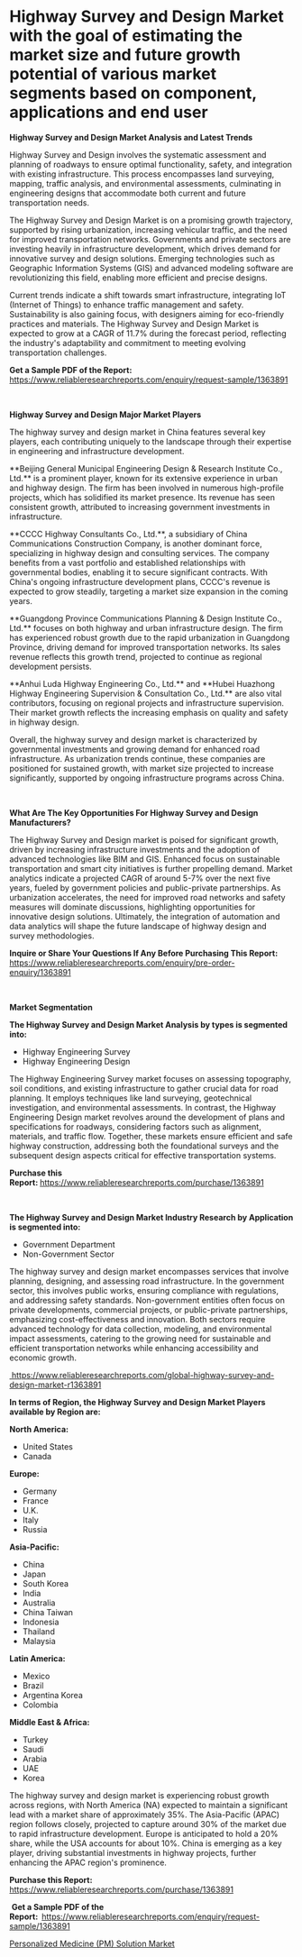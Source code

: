 <p><h1>Highway Survey and Design Market with the goal of estimating the market size and future growth potential of various market segments based on component, applications and end user</h1></p><p><strong>Highway Survey and Design Market Analysis and Latest Trends</strong></p>
<p><p>Highway Survey and Design involves the systematic assessment and planning of roadways to ensure optimal functionality, safety, and integration with existing infrastructure. This process encompasses land surveying, mapping, traffic analysis, and environmental assessments, culminating in engineering designs that accommodate both current and future transportation needs.</p><p>The Highway Survey and Design Market is on a promising growth trajectory, supported by rising urbanization, increasing vehicular traffic, and the need for improved transportation networks. Governments and private sectors are investing heavily in infrastructure development, which drives demand for innovative survey and design solutions. Emerging technologies such as Geographic Information Systems (GIS) and advanced modeling software are revolutionizing this field, enabling more efficient and precise designs.</p><p>Current trends indicate a shift towards smart infrastructure, integrating IoT (Internet of Things) to enhance traffic management and safety. Sustainability is also gaining focus, with designers aiming for eco-friendly practices and materials. The Highway Survey and Design Market is expected to grow at a CAGR of 11.7% during the forecast period, reflecting the industry's adaptability and commitment to meeting evolving transportation challenges.</p></p>
<p><strong>Get a Sample PDF of the Report:&nbsp;</strong> <a href="https://www.reliableresearchreports.com/enquiry/request-sample/1363891?utm_campaign=2606&utm_medium=2&utm_source=Github&utm_content=ia&utm_term=11032025&utm_id=highway-survey-and-design">https://www.reliableresearchreports.com/enquiry/request-sample/1363891</a></p>
<p>&nbsp;</p>
<p><strong>Highway Survey and Design Major Market Players</strong></p>
<p><p>The highway survey and design market in China features several key players, each contributing uniquely to the landscape through their expertise in engineering and infrastructure development.</p><p>**Beijing General Municipal Engineering Design & Research Institute Co., Ltd.** is a prominent player, known for its extensive experience in urban and highway design. The firm has been involved in numerous high-profile projects, which has solidified its market presence. Its revenue has seen consistent growth, attributed to increasing government investments in infrastructure.</p><p>**CCCC Highway Consultants Co., Ltd.**, a subsidiary of China Communications Construction Company, is another dominant force, specializing in highway design and consulting services. The company benefits from a vast portfolio and established relationships with governmental bodies, enabling it to secure significant contracts. With China's ongoing infrastructure development plans, CCCC's revenue is expected to grow steadily, targeting a market size expansion in the coming years.</p><p>**Guangdong Province Communications Planning & Design Institute Co., Ltd.** focuses on both highway and urban infrastructure design. The firm has experienced robust growth due to the rapid urbanization in Guangdong Province, driving demand for improved transportation networks. Its sales revenue reflects this growth trend, projected to continue as regional development persists.</p><p>**Anhui Luda Highway Engineering Co., Ltd.** and **Hubei Huazhong Highway Engineering Supervision & Consultation Co., Ltd.** are also vital contributors, focusing on regional projects and infrastructure supervision. Their market growth reflects the increasing emphasis on quality and safety in highway design.</p><p>Overall, the highway survey and design market is characterized by governmental investments and growing demand for enhanced road infrastructure. As urbanization trends continue, these companies are positioned for sustained growth, with market size projected to increase significantly, supported by ongoing infrastructure programs across China.</p></p>
<p>&nbsp;</p>
<p><strong>What Are The Key Opportunities For Highway Survey and Design Manufacturers?</strong></p>
<p><p>The Highway Survey and Design market is poised for significant growth, driven by increasing infrastructure investments and the adoption of advanced technologies like BIM and GIS. Enhanced focus on sustainable transportation and smart city initiatives is further propelling demand. Market analytics indicate a projected CAGR of around 5-7% over the next five years, fueled by government policies and public-private partnerships. As urbanization accelerates, the need for improved road networks and safety measures will dominate discussions, highlighting opportunities for innovative design solutions. Ultimately, the integration of automation and data analytics will shape the future landscape of highway design and survey methodologies.</p></p>
<p><strong>Inquire or Share Your Questions If Any Before Purchasing This Report:</strong> <a href="https://www.reliableresearchreports.com/enquiry/pre-order-enquiry/1363891?utm_campaign=2606&utm_medium=2&utm_source=Github&utm_content=ia&utm_term=11032025&utm_id=highway-survey-and-design">https://www.reliableresearchreports.com/enquiry/pre-order-enquiry/1363891</a></p>
<p>&nbsp;</p>
<p><strong>Market Segmentation</strong></p>
<p><strong>The Highway Survey and Design Market Analysis by types is segmented into:</strong></p>
<p><ul><li>Highway Engineering Survey</li><li>Highway Engineering Design</li></ul></p>
<p><p>The Highway Engineering Survey market focuses on assessing topography, soil conditions, and existing infrastructure to gather crucial data for road planning. It employs techniques like land surveying, geotechnical investigation, and environmental assessments. In contrast, the Highway Engineering Design market revolves around the development of plans and specifications for roadways, considering factors such as alignment, materials, and traffic flow. Together, these markets ensure efficient and safe highway construction, addressing both the foundational surveys and the subsequent design aspects critical for effective transportation systems.</p></p>
<p><strong>Purchase this Report:&nbsp;</strong><a href="https://www.reliableresearchreports.com/purchase/1363891?utm_campaign=2606&utm_medium=2&utm_source=Github&utm_content=ia&utm_term=11032025&utm_id=highway-survey-and-design">https://www.reliableresearchreports.com/purchase/1363891</a></p>
<p>&nbsp;</p>
<p><strong>The Highway Survey and Design Market Industry Research by Application is segmented into:</strong></p>
<p><ul><li>Government Department</li><li>Non-Government Sector</li></ul></p>
<p><p>The highway survey and design market encompasses services that involve planning, designing, and assessing road infrastructure. In the government sector, this involves public works, ensuring compliance with regulations, and addressing safety standards. Non-government entities often focus on private developments, commercial projects, or public-private partnerships, emphasizing cost-effectiveness and innovation. Both sectors require advanced technology for data collection, modeling, and environmental impact assessments, catering to the growing need for sustainable and efficient transportation networks while enhancing accessibility and economic growth.</p></p>
<p><a href="https://www.reliableresearchreports.com/global-highway-survey-and-design-market-r1363891?utm_campaign=2606&utm_medium=2&utm_source=Github&utm_content=ia&utm_term=11032025&utm_id=highway-survey-and-design">&nbsp;https://www.reliableresearchreports.com/global-highway-survey-and-design-market-r1363891</a></p>
<p><strong>In terms of Region, the Highway Survey and Design Market Players available by Region are:</strong></p>
<p>
    <p> <strong> North America: </strong>
        <ul>
            <li>United States</li>
            <li>Canada</li>
        </ul>
        </p> 
    <p> <strong> Europe: </strong>
        <ul>
            <li>Germany</li>
            <li>France</li>
            <li>U.K.</li>
            <li>Italy</li>
            <li>Russia</li>
        </ul>
        </p> 
    <p> <strong> Asia-Pacific: </strong>
        <ul>
            <li>China</li>
            <li>Japan</li>
            <li>South Korea</li>
            <li>India</li>
            <li>Australia</li>
            <li>China Taiwan</li>
            <li>Indonesia</li>
            <li>Thailand</li>
            <li>Malaysia</li>
        </ul>
        </p> 
    <p> <strong> Latin America: </strong>
        <ul>
            <li>Mexico</li>
            <li>Brazil</li>
            <li>Argentina Korea</li>
            <li>Colombia</li>
        </ul>
        </p> 
    <p> <strong> Middle East & Africa: </strong>
        <ul>
            <li>Turkey</li>
            <li>Saudi</li>
            <li>Arabia</li>
            <li>UAE</li>
            <li>Korea</li>
        </ul>
    </p>
    </p>
<p><p>The highway survey and design market is experiencing robust growth across regions, with North America (NA) expected to maintain a significant lead with a market share of approximately 35%. The Asia-Pacific (APAC) region follows closely, projected to capture around 30% of the market due to rapid infrastructure development. Europe is anticipated to hold a 20% share, while the USA accounts for about 10%. China is emerging as a key player, driving substantial investments in highway projects, further enhancing the APAC region's prominence.</p></p>
<p><strong>Purchase this Report: </strong><a href="https://www.reliableresearchreports.com/purchase/1363891?utm_campaign=2606&utm_medium=2&utm_source=Github&utm_content=ia&utm_term=11032025&utm_id=highway-survey-and-design">https://www.reliableresearchreports.com/purchase/1363891</a></p>
<p>&nbsp;<strong>Get a Sample PDF of the Report:&nbsp;&nbsp;</strong><a href="https://www.reliableresearchreports.com/enquiry/request-sample/1363891?utm_campaign=2606&utm_medium=2&utm_source=Github&utm_content=ia&utm_term=11032025&utm_id=highway-survey-and-design">https://www.reliableresearchreports.com/enquiry/request-sample/1363891</a></p>
<p><strong></strong></p>
<p><p><a href="https://github.com/genayziben/Market-Research-Report-List-1/blob/main/personalized-medicine-pm-solution-market.md?utm_campaign=2606&utm_medium=2&utm_source=Github&utm_content=ia&utm_term=11032025&utm_id=highway-survey-and-design">Personalized Medicine (PM) Solution Market</a></p></p>